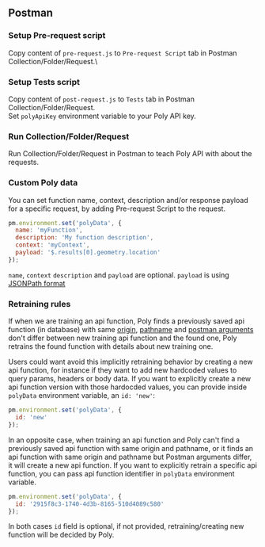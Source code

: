 ## Postman
### Setup Pre-request script
Copy content of `pre-request.js` to `Pre-request Script` tab in Postman Collection/Folder/Request.\

### Setup Tests script
Copy content of `post-request.js` to `Tests` tab in Postman Collection/Folder/Request.\
Set `polyApiKey` environment variable to your Poly API key.

### Run Collection/Folder/Request
Run Collection/Folder/Request in Postman to teach Poly API with about the requests.

### Custom Poly data
You can set function name, context, description and/or response payload for a specific request, by adding Pre-request Script to the request.
```javascript
pm.environment.set('polyData', {
  name: 'myFunction',
  description: 'My function description',
  context: 'myContext',
  payload: '$.results[0].geometry.location'
});
```
`name`, `context` `description` and `payload` are optional.
`payload` is using [JSONPath format](https://goessner.net/articles/JsonPath/index.html#e2)

### Retraining rules

If when we are training an api function, Poly finds a previously saved api function (in database) with same [origin](https://developer.mozilla.org/en-US/docs/Web/API/URL/origin), [pathname](https://developer.mozilla.org/en-US/docs/Web/API/URL/pathname) and [postman arguments](https://learning.postman.com/docs/sending-requests/variables) don't differ between new training api function and the found one, Poly retrains the found function with details about new training one.

Users could want avoid this implicitly retraining behavior by creating a new api function, for instance if they want to add new hardcoded values to query params, headers or body data.
If you want to explicitly create a new api function version with those hardocded values, you can provide inside `polyData` environment variable, an `id: 'new'`:

```javascript
pm.environment.set('polyData', {
  id: 'new'
});
```

In an opposite case, when training an api function and Poly can't find a previously saved api function with same origin and pathname, or it finds an api function with same origin and pathname but Postman arguments differ, it will create a new api function. If you want to explicitly retrain a specific api function, you can pass api function identifier in `polyData` environment variable.

```javascript
pm.environment.set('polyData', {
  id: '2915f8c3-1740-4d3b-8165-510d4089c580'
});
```

In both cases `id` field is optional, if not provided, retraining/creating new function will be decided by Poly.
